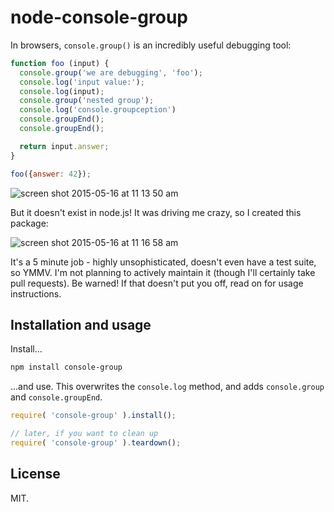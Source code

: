 # node-console-group

In browsers, `console.group()` is an incredibly useful debugging tool:

```js
function foo (input) {
  console.group('we are debugging', 'foo');
  console.log('input value:');
  console.log(input);
  console.group('nested group');
  console.log('console.groupception')
  console.groupEnd();
  console.groupEnd();

  return input.answer;
}

foo({answer: 42});
```

![screen shot 2015-05-16 at 11 13 50 am](https://cloud.githubusercontent.com/assets/1162160/7666709/b6fa0050-fbbc-11e4-90a6-59f3134eca9b.png)

But it doesn't exist in node.js! It was driving me crazy, so I created this package:

![screen shot 2015-05-16 at 11 16 58 am](https://cloud.githubusercontent.com/assets/1162160/7666715/1f5365e2-fbbd-11e4-9d06-c3d787f4bfd0.png)

It's a 5 minute job - highly unsophisticated, doesn't even have a test suite, so YMMV. I'm not planning to actively maintain it (though I'll certainly take pull requests). Be warned! If that doesn't put you off, read on for usage instructions.

## Installation and usage

Install...

```bash
npm install console-group
```

...and use. This overwrites the `console.log` method, and adds `console.group` and `console.groupEnd`.

```js
require( 'console-group' ).install();

// later, if you want to clean up
require( 'console-group' ).teardown();
```


## License

MIT.
